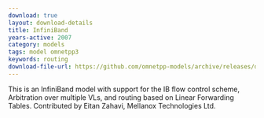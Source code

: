 ```yaml
---
download: true
layout: download-details
title: InfiniBand
years-active: 2007
category: models
tags: model omnetpp3
keywords: routing
download-file-url: https://github.com/omnetpp-models/archive/releases/download/archive/ib_macro_model.tgz
---
```


This is an InfiniBand model with support for the IB flow control scheme,
Arbitration over multiple VLs, and routing based on Linear Forwarding Tables.
Contributed by Eitan Zahavi, Mellanox Technologies Ltd.
